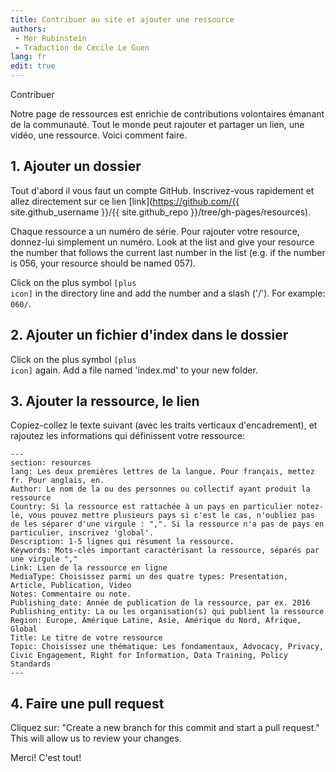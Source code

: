 ```yaml
---
title: Contribuer au site et ajouter une ressource
authors:
 - Mor Rubinstein
 - Traduction de Cecile Le Guen
lang: fr
edit: true
---
```


<p class="pre-header">Contribuer</p>

<p class="lead">Notre page de ressources est enrichie de contributions volontaires émanant de la communauté. Tout le monde peut rajouter et partager un lien, une vidéo, une ressource. Voici comment faire.</p>

## 1. Ajouter un dossier

Tout d'abord il vous faut un compte GitHub. Inscrivez-vous rapidement et allez directement sur ce lien [link](https://github.com/{{ site.github_username }}/{{ site.github_repo }}/tree/gh-pages/resources).

Chaque ressource a un numéro de série. Pour rajouter votre resource, donnez-lui simplement un numéro. Look at the list and give your resource the number that follows the current last number in the list (e.g. if the number is 056, your resource should be named 057).

Click on the plus symbol <code class="icon-plus"><span>[plus icon]</span></code> in the directory line and add the number and a slash ('/'). For example: `060/`.

## 2. Ajouter un fichier d'index dans le dossier

Click on the plus symbol <code class="icon-plus"><span>[plus icon]</span></code> again. Add a file named 'index.md' to your new folder.

## 3. Ajouter la ressource, le lien

Copiez-collez le texte suivant (avec les traits verticaux d'encadrement), et rajoutez les informations qui définissent votre ressource:

    ---
    section: resources
    lang: Les deux premières lettres de la langue. Pour français, mettez fr. Pour anglais, en. 
    Author: Le nom de la ou des personnes ou collectif ayant produit la ressource
    Country: Si la ressource est rattachée à un pays en particulier notez-le, vous pouvez mettre plusieurs pays si c'est le cas, n'oubliez pas de les séparer d'une virgule : ",". Si la ressource n'a pas de pays en particulier, inscrivez 'global'.
    Description: 1-5 lignes qui résument la ressource.
    Keywords: Mots-clés important caractérisant la ressource, séparés par une virgule ","
    Link: Lien de la ressource en ligne
    MediaType: Choisissez parmi un des quatre types: Presentation, Article, Publication, Video
    Notes: Commentaire ou note. 
    Publishing_date: Année de publication de la ressource, par ex. 2016
    Publishing_entity: La ou les organisation(s) qui publient la ressource
    Region: Europe, Amérique Latine, Asie, Amérique du Nord, Afrique, Global
    Title: Le titre de votre ressource
    Topic: Choisissez une thématique: Les fondamentaux, Advocacy, Privacy, Civic Engagement, Right for Information, Data Training, Policy Standards
    ---

## 4. Faire une pull request

Cliquez sur: "Create a new branch for this commit and start a pull request." This will allow us to review your changes.

Merci! C'est tout!
